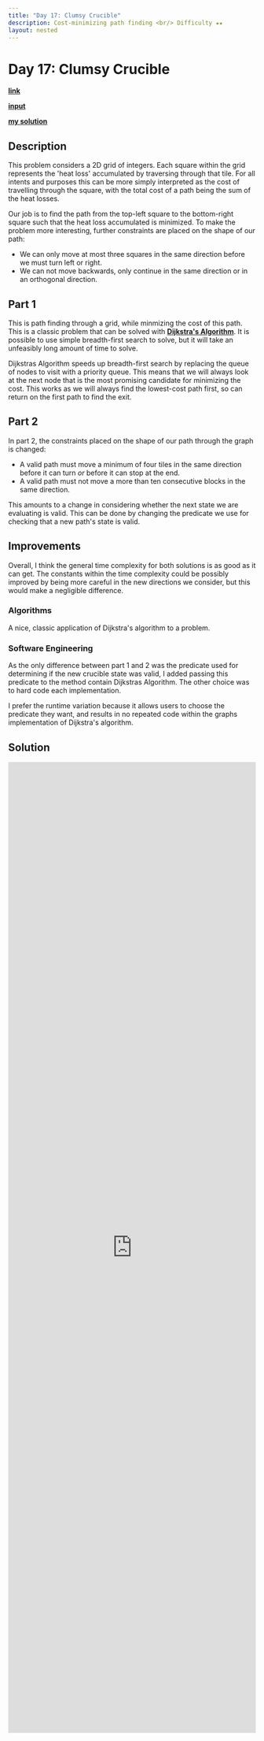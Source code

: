 ```yaml
---
title: "Day 17: Clumsy Crucible"
description: Cost-minimizing path finding <br/> Difficulty ★★
layout: nested
---
```


# Day 17: Clumsy Crucible

[**link**](https://adventofcode.com/2023/day/17)

[**input**](https://github.com/olisheldon/AdventOfCode23/blob/main/data/day17.txt)

[**my solution**](https://github.com/olisheldon/AdventOfCode23/blob/main/day17.py)

## Description

This problem considers a 2D grid of integers. Each square within the grid represents the 'heat loss' accumulated by traversing through that tile. For all intents and purposes this can be more simply interpreted as the cost of travelling through the square, with the total cost of a path being the sum of the heat losses.

Our job is to find the path from the top-left square to the bottom-right square such that the heat loss accumulated is minimized. To make the problem more interesting, further constraints are placed on the shape of our path:

 - We can only move at most three squares in the same direction before we must turn left or right.
 - We can not move backwards, only continue in the same direction or in an orthogonal direction.

## Part 1

This is path finding through a grid, while minmizing the cost of this path. This is a classic problem that can be solved with [**Dijkstra's Algorithm**](https://en.wikipedia.org/wiki/Dijkstra%27s_algorithm). It is possible to use simple breadth-first search to solve, but it will take an unfeasibly long amount of time to solve.


Dijkstras Algorithm speeds up breadth-first search by replacing the queue of nodes to visit with a priority queue. This means that we will always look at the next node that is the most promising candidate for minimizing the cost. This works as we will always find the lowest-cost path first, so can return on the first path to find the exit.

## Part 2

In part 2, the constraints placed on the shape of our path through the graph is changed:

 - A valid path must move a minimum of four tiles in the same direction before it can turn *or* before it can stop at the end.
 - A valid path must not move a more than ten consecutive blocks in the same direction.

This amounts to a change in considering whether the next state we are evaluating is valid. This can be done by changing the predicate we use for checking that a new path's state is valid.

## Improvements

<!-- ### Part 1 -->

Overall, I think the general time complexity for both solutions is as good as it can get. The constants within the time complexity could be possibly improved by being more careful in the new directions we consider, but this would make a negligible difference.

<!-- ### Part 2 -->

### Algorithms

A nice, classic application of Dijkstra's algorithm to a problem.

### Software Engineering

As the only difference between part 1 and 2 was the predicate used for determining if the new crucible state was valid, I added passing this predicate to the method contain Dijkstras Algorithm. The other choice was to hard code each implementation.

I prefer the runtime variation because it allows users to choose the predicate they want, and results in no repeated code within the graphs implementation of Dijkstra's algorithm.

## Solution

<div class="aside">
<iframe frameborder="0" scrolling="yes" style="width:100%; height:1972px;" allow="clipboard-write" src="https://emgithub.com/iframe.html?target=https%3A%2F%2Fgithub.com%2Folisheldon%2FAdventOfCode23%2Fblob%2Fmain%2Fday17.py&style=github-dark&type=code&showBorder=on&showLineNumbers=on&showCopy=on&fetchFromJsDelivr=on"></iframe>